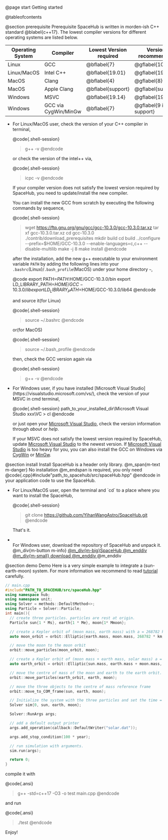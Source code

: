 @page start Getting started

@tableofcontents

@section prerequisite Prerequisite 
SpaceHub is written in morden-ish C++ standard @blabel{c++17}. The lowest compiler versions for different operating systems are listed below.

| Operating System | Compiler             | Lowest Version required | Version recommended    |
| ---------------- | -------------------- | ----------------------- | ---------------------- |
| Linux            | GCC                  | @bflabel{7}             | @gflabel{10}           |
| Linux/MacOS      | Intel C++            | @bflabel{19.01}         | @gflabel{19.01}        |
| MacOS            | Clang                | @bflabel{4}             | @gflabel{8}            |
| MacOS            | Apple Clang          | @bflabel{support}       | @gflabel{support}      |
| Windows          | MSVC                 | @bflabel{19.14}         | @gflabel{19.14}        |
| Windows          | GCC via CygWin/MinGw | @bflabel{7}             | @gflabel{9 if support} |

<ul>
<li>
For Linux/MacOS user, check the version of your C++ compiler in terminal,

@code{.shell-session}
> g++ -v
@endcode

or check the version of the intel++ via,

@code{.shell-session}
> icpc -v
@endcode

If your compiler version does not satisfy the lowest version required by SpaceHub, you need to update/install the new compiler.

You can install the new GCC from scratch by executing the following commands by sequence,

@code{.shell-session}
> wget https://ftp.gnu.org/gnu/gcc/gcc-10.3.0/gcc-10.3.0.tar.xz
> tar xf gcc-10.3.0.tar.xz
> cd gcc-10.3.0
> ./contrib/download_prerequisites
> mkdir build
> cd build
> ../configure --prefix=$HOME/GCC-10.3.0 --enable-languages=c,c++ --disable-multilib
> make -j 8
> make install
@endcode

after the installation, add the new g++ executable to your environment variable `PATH` by adding the following lines into your `.bashrc`(Linux)/`.bash_profile`(MacOS) under your home directory `~`,

@code
export PATH=$PATH:$HOME/GCC-10.3.0/bin
export LD_LIBRARY_PATH=$HOME/GCC-10.3.0/lib
export LD_LIBRARY_PATH=$HOME/GCC-10.3.0/lib64
@endcode

and source it(for Linux)

@code{.shell-session}
> source ~/.bashrc
@endcode

or(for MacOS)

@code{.shell-session}
> source ~/.bash_profile
@endcode

then, check the GCC version again via

@code{.shell-session}
> g++ -v
@endcode

</li>

<li>
For Windows user, if you have installed [Microsoft Visual Studio](https://visualstudio.microsoft.com/vs/), check the version of your MSVC in cmd terminal,

@code{.shell-session}
path_to_your_installed_dir\Microsoft Visual Studio xxx\VC > cl
@endcode

or just open your [Microsoft Visual Studio](https://visualstudio.microsoft.com/vs/), check the version information through _about_ or _help_.

If your MSVC does not satisfy the lowest version required by SpaceHub, update [Microsoft Visual Studio](https://visualstudio.microsoft.com/vs/) to the newest version.
If [Microsoft Visual Studio](https://visualstudio.microsoft.com/vs/) is too heavy for you, you can also install the GCC on Windows via [CygWin](http://www.cygwin.com/) or [MinGw](http://www.mingw.org/).
</li>

</ul>

@section install Install 
SpaceHub is a header only library. @m_span{m-text m-danger} No installation @m_endspan is required, you only need
@code{.cpp}#include"path_to_spacehub/src/spaceHub.hpp" 
@endcode in your application code to use the SpaceHub.
<ul>
<li>
For Linux/MacOS user, open the terminal and `cd` to a place where you want to install the SpaceHub,


@code{.shell-session}
> git clone https://github.com/YihanWangAstro/SpaceHub.git
@endcode

That's it.
</li>

<li>
</li>
For Windows user, download the repository of SpaceHub and unpack it.
@m_div{m-button m-info} <a href="https://github.com/YihanWangAstro/SpaceHub/archive/master.zip">@m_div{m-big}SpaceHub @m_enddiv @m_div{m-small} download @m_enddiv </a> @m_enddiv 
</ul>

@section demo Demo 
Here is a very simple example to integrate a (sun-earth-moon) system. For more information we recommend to read <a href="tutorial.html"> tutorial </a> carefully.

```cpp
// main.cpp
#include"PATH_TO_SPACEHUB/src/spaceHub.hpp"
using namespace hub;
using namespace unit;
using Solver = methods::DefaultMethod<>;
using Particle = Solver::Particle;
int main(){
  // create three particles. particles are rest at origin.
  Particle sun{1 * Ms}, earth{1 * Me}, moon{1* Mmoon};

  // create a Kepler orbit of (moon mass, earth mass) with a = 268782 km, e = 0.055 and i = 1.543 degree.
  auto moon_orbit = orbit::Elliptic{earth.mass, moon.mass, 268782 * km, 0.055, 1.543 * deg, 0.0, 0.0, 0.0};

  // move the moon to the moon orbit
  orbit::move_particles(moon_orbit, moon);

  // create a Kepler orbit of (moon mass + earth mass, solar mass) a = 1 au, e = 0.016 and i = 7.155 degree.
  auto earth_orbit = orbit::Elliptic{sun.mass, earth.mass + moon.mass, 1 * AU, 0.016, 7.155 * deg, 0.0, 0.0, 0.0};

  // move the centre of mass of the moon and earth to the earth orbit.
  orbit::move_particles(earth_orbit, earth, moon);

  // move the three objects to the centre of mass reference frame
  orbit::move_to_COM_frame(sun, earth, moon);

  // Initialize the system with the three particles and set the time = 0.
  Solver sim{0, sun, earth, moon};

  Solver::RunArgs args;

  // add a default output printer
  args.add_operation(callback::DefaultWriter("solar.dat"));

  args.add_stop_condition(100 * year);

  // run simulation with arguments.
  sim.run(args);

  return 0;
}
```

compile it with

@code{.ansi}
> g++ -std=c++17 -O3 -o test main.cpp
@endcode

and run 


@code{.ansi}
> ./test
@endcode

Enjoy!

